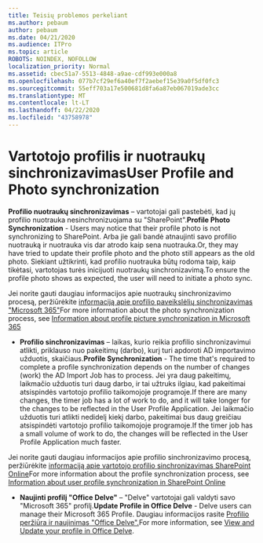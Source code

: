 ```yaml
---
title: Teisių problemos perkeliant
ms.author: pebaum
author: pebaum
ms.date: 04/21/2020
ms.audience: ITPro
ms.topic: article
ROBOTS: NOINDEX, NOFOLLOW
localization_priority: Normal
ms.assetid: cbec51a7-5513-4848-a9ae-cdf993e000a8
ms.openlocfilehash: 077b7cf29ef6a40ef7f2aebef15e39a0f5df0fc3
ms.sourcegitcommit: 55eff703a17e500681d8fa6a87eb067019ade3cc
ms.translationtype: MT
ms.contentlocale: lt-LT
ms.lasthandoff: 04/22/2020
ms.locfileid: "43758978"
---
```

# <a name="user-profile-and-photo-synchronization"></a><span data-ttu-id="3eaa5-102">Vartotojo profilis ir nuotraukų sinchronizavimas</span><span class="sxs-lookup"><span data-stu-id="3eaa5-102">User Profile and Photo synchronization</span></span>

 <span data-ttu-id="3eaa5-103">**Profilio nuotraukų sinchronizavimas** – vartotojai gali pastebėti, kad jų profilio nuotrauka nesinchronizuojama su "SharePoint".</span><span class="sxs-lookup"><span data-stu-id="3eaa5-103">**Profile Photo Synchronization** - Users may notice that their profile photo is not synchronizing to SharePoint.</span></span> <span data-ttu-id="3eaa5-104">Arba jie gali bandė atnaujinti savo profilio nuotrauką ir nuotrauka vis dar atrodo kaip sena nuotrauka.</span><span class="sxs-lookup"><span data-stu-id="3eaa5-104">Or, they may have tried to update their profile photo and the photo still appears as the old photo.</span></span> <span data-ttu-id="3eaa5-105">Siekiant užtikrinti, kad profilio nuotrauka būtų rodoma taip, kaip tikėtasi, vartotojas turės inicijuoti nuotraukų sinchronizavimą.</span><span class="sxs-lookup"><span data-stu-id="3eaa5-105">To ensure the profile photo shows as expected, the user will need to initiate a photo sync.</span></span> 
  
<span data-ttu-id="3eaa5-106">Jei norite gauti daugiau informacijos apie nuotraukų sinchronizavimo procesą, peržiūrėkite [informaciją apie profilio paveikslėlių sinchronizavimas "Microsoft 365"](https://go.microsoft.com/fwlink/?linkid=2022634)</span><span class="sxs-lookup"><span data-stu-id="3eaa5-106">For more information about the photo synchronization process, see [Information about profile picture synchronization in Microsoft 365](https://go.microsoft.com/fwlink/?linkid=2022634)</span></span>
  
- <span data-ttu-id="3eaa5-107">**Profilio sinchronizavimas** – laikas, kurio reikia profilio sinchronizavimui atlikti, priklauso nuo pakeitimų (darbo), kurį turi apdoroti AD importavimo užduotis, skaičiaus.</span><span class="sxs-lookup"><span data-stu-id="3eaa5-107">**Profile Synchronization** - The time that's required to complete a profile synchronization depends on the number of changes (work) the AD Import Job has to process.</span></span> <span data-ttu-id="3eaa5-108">Jei yra daug pakeitimų, laikmačio užduotis turi daug darbo, ir tai užtruks ilgiau, kad pakeitimai atsispindės vartotojo profilio taikomojoje programoje.</span><span class="sxs-lookup"><span data-stu-id="3eaa5-108">If there are many changes, the timer job has a lot of work to do, and it will take longer for the changes to be reflected in the User Profile Application.</span></span> <span data-ttu-id="3eaa5-109">Jei laikmačio užduotis turi atlikti nedidelį kiekį darbo, pakeitimai bus daug greičiau atsispindėti vartotojo profilio taikomojoje programoje.</span><span class="sxs-lookup"><span data-stu-id="3eaa5-109">If the timer job has a small volume of work to do, the changes will be reflected in the User Profile Application much faster.</span></span> 
  
<span data-ttu-id="3eaa5-110">Jei norite gauti daugiau informacijos apie profilio sinchronizavimo procesą, peržiūrėkite [informaciją apie vartotojo profilio sinchronizavimas SharePoint Online](https://go.microsoft.com/fwlink/?linkid=2022639)</span><span class="sxs-lookup"><span data-stu-id="3eaa5-110">For more information about the profile synchronization process, see [Information about user profile synchronization in SharePoint Online](https://go.microsoft.com/fwlink/?linkid=2022639)</span></span>
    
- <span data-ttu-id="3eaa5-111">**Naujinti profilį "Office Delve"** – "Delve" vartotojai gali valdyti savo "Microsoft 365" profilį.</span><span class="sxs-lookup"><span data-stu-id="3eaa5-111">**Update Profile in Office Delve** - Delve users can manage their Microsoft 365 Profile.</span></span> <span data-ttu-id="3eaa5-112">Daugiau informacijos rasite [Profilio peržiūra ir naujinimas "Office Delve".](https://support.office.com/article/View-and-update-your-profile-in-Office-Delve-4e84343b-eedf-45a1-aeb9-8627ccca14ba)</span><span class="sxs-lookup"><span data-stu-id="3eaa5-112">For more information, see [View and Update your profile in Office Delve](https://support.office.com/article/View-and-update-your-profile-in-Office-Delve-4e84343b-eedf-45a1-aeb9-8627ccca14ba).</span></span>
    

